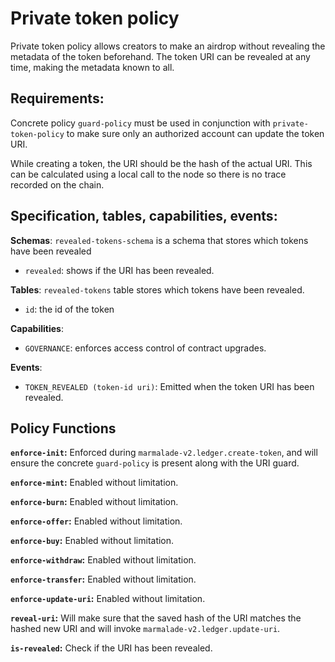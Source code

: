 # Private token policy

Private token policy allows creators to make an airdrop without revealing the metadata of the token beforehand. The token URI can be revealed at any time, making the metadata known to all.

## Requirements:

Concrete policy `guard-policy` must be used in conjunction with `private-token-policy` to make sure only an authorized account can update the token URI.

While creating a token, the URI should be the hash of the actual URI. This can be calculated using a local call to the node so there is no trace recorded on the chain.

## Specification, tables, capabilities, events:

**Schemas**: `revealed-tokens-schema` is a schema that stores which tokens have been revealed
  - `revealed`: shows if the URI has been revealed.

**Tables**: `revealed-tokens` table stores which tokens have been revealed.
  - `id`: the id of the token

**Capabilities**:
 - `GOVERNANCE`: enforces access control of contract upgrades.

**Events**:
 - `TOKEN_REVEALED (token-id uri)`: Emitted when the token URI has been revealed.

## Policy Functions

**`enforce-init`:** Enforced during `marmalade-v2.ledger.create-token`, and will ensure the concrete `guard-policy` is present along with the URI guard.

**`enforce-mint`:** Enabled without limitation.

**`enforce-burn`:** Enabled without limitation.

**`enforce-offer`:** Enabled without limitation.

**`enforce-buy`:** Enabled without limitation.

**`enforce-withdraw`:** Enabled without limitation.

**`enforce-transfer`:** Enabled without limitation.

**`enforce-update-uri`:** Enabled without limitation.

**`reveal-uri`:** Will make sure that the saved hash of the URI matches the hashed new URI and will invoke `marmalade-v2.ledger.update-uri`.

**`is-revealed`:** Check if the URI has been revealed.